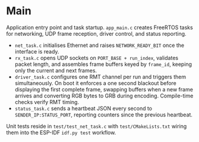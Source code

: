# Main

Application entry point and task startup. `app_main.c` creates FreeRTOS tasks for networking, UDP frame reception, driver control, and status reporting.

- `net_task.c` initialises Ethernet and raises `NETWORK_READY_BIT` once the interface is ready.
- `rx_task.c` opens UDP sockets on `PORT_BASE + run_index`, validates packet length, and assembles frame buffers keyed by `frame_id`, keeping only the current and next frames.
- `driver_task.c` configures one RMT channel per run and triggers them simultaneously. On boot it enforces a one second blackout before displaying the first complete frame, swapping buffers when a new frame arrives and converting RGB bytes to GRB during encoding. Compile-time checks verify RMT timing.
- `status_task.c` sends a heartbeat JSON every second to `SENDER_IP:STATUS_PORT`, reporting counters since the previous heartbeat.

Unit tests reside in `test/test_net_task.c` with `test/CMakeLists.txt` wiring them into the ESP-IDF `idf.py test` workflow.
